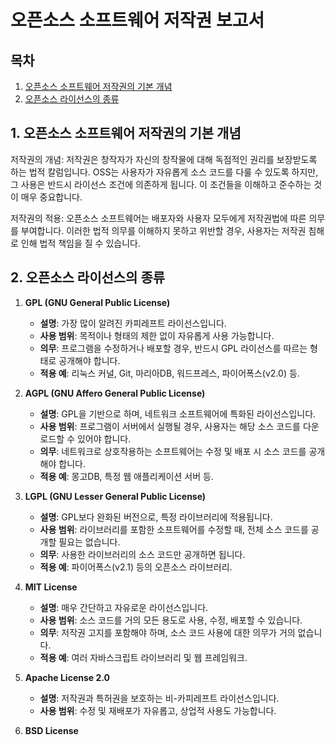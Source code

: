 # 오픈소스 소프트웨어 저작권 보고서

## 목차
1. [오픈소스 소프트웨어 저작권의 기본 개념](#1-오픈소스-소프트웨어-저작권의-기본-개념)
2. [오픈소스 라이선스의 종류](#2-오픈소스-라이선스의-종류)

## 1. 오픈소스 소프트웨어 저작권의 기본 개념
저작권의 개념: 저작권은 창작자가 자신의 창작물에 대해 독점적인 권리를 보장받도록 하는 법적 칼럼입니다. OSS는 사용자가 자유롭게 소스 코드를 다룰 수 있도록 하지만, 그 사용은 반드시 라이선스 조건에 의존하게 됩니다. 이 조건들을 이해하고 준수하는 것이 매우 중요합니다.

저작권의 적용: 오픈소스 소프트웨어는 배포자와 사용자 모두에게 저작권법에 따른 의무를 부여합니다. 이러한 법적 의무를 이해하지 못하고 위반할 경우, 사용자는 저작권 침해로 인해 법적 책임을 질 수 있습니다.

## 2. 오픈소스 라이선스의 종류
1. **GPL (GNU General Public License)**
   - **설명**: 가장 많이 알려진 카피레프트 라이선스입니다.
   - **사용 범위**: 목적이나 형태의 제한 없이 자유롭게 사용 가능합니다.
   - **의무**: 프로그램을 수정하거나 배포할 경우, 반드시 GPL 라이선스를 따르는 형태로 공개해야 합니다.
   - **적용 예**: 리눅스 커널, Git, 마리아DB, 워드프레스, 파이어폭스(v2.0) 등.

2. **AGPL (GNU Affero General Public License)**
   - **설명**: GPL을 기반으로 하며, 네트워크 소프트웨어에 특화된 라이선스입니다.
   - **사용 범위**: 프로그램이 서버에서 실행될 경우, 사용자는 해당 소스 코드를 다운로드할 수 있어야 합니다.
   - **의무**: 네트워크로 상호작용하는 소프트웨어는 수정 및 배포 시 소스 코드를 공개해야 합니다.
   - **적용 예**: 몽고DB, 특정 웹 애플리케이션 서버 등.

3. **LGPL (GNU Lesser General Public License)**
   - **설명**: GPL보다 완화된 버전으로, 특정 라이브러리에 적용됩니다.
   - **사용 범위**: 라이브러리를 포함한 소프트웨어를 수정할 때, 전체 소스 코드를 공개할 필요는 없습니다.
   - **의무**: 사용한 라이브러리의 소스 코드만 공개하면 됩니다.
   - **적용 예**: 파이어폭스(v2.1) 등의 오픈소스 라이브러리.

4. **MIT License**
   - **설명**: 매우 간단하고 자유로운 라이선스입니다.
   - **사용 범위**: 소스 코드를 거의 모든 용도로 사용, 수정, 배포할 수 있습니다.
   - **의무**: 저작권 고지를 포함해야 하며, 소스 코드 사용에 대한 의무가 거의 없습니다.
   - **적용 예**: 여러 자바스크립트 라이브러리 및 웹 프레임워크.

5. **Apache License 2.0**
   - **설명**: 저작권과 특허권을 보호하는 비-카피레프트 라이선스입니다.
   - **사용 범위**: 수정 및 재배포가 자유롭고, 상업적 사용도 가능합니다.

6. **BSD License**

